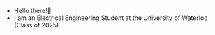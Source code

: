 - Hello there!:wave:
- I am an Electrical Engineering Student at the University of Waterloo (Class of 2025)


